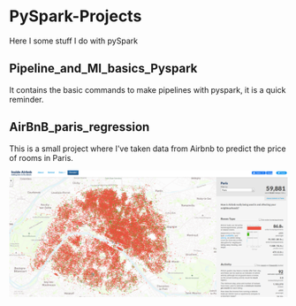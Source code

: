 # PySpark-Projects
Here I some stuff I do with pySpark
## Pipeline_and_Ml_basics_Pyspark
It contains the basic commands to make pipelines with pyspark, it is a quick reminder.

## AirBnB_paris_regression
This is a small project where I've taken data from Airbnb to predict the price of rooms in Paris.
<p align="center">
  <img src="./airbnb_viz.png" >
</p>
